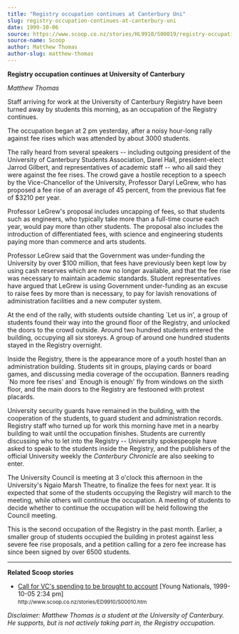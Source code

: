 ```yaml
---
title: "Registry occupation continues at Canterbury Uni"
slug: registry-occupation-continues-at-canterbury-uni
date: 1999-10-06
source: https://www.scoop.co.nz/stories/HL9910/S00019/registry-occupation-continues-at-canterbury-uni.htm
source-name: Scoop
author: Matthew Thomas
author-slug: matthew-thomas
---
```


<p><strong>Registry occupation continues at University of
Canterbury</strong></p>

<p><cite>Matthew Thomas</cite></p>

<p>Staff
arriving for work at the University of Canterbury Registry
have been turned away by students this morning, as an
occupation of the Registry continues.</p>

<p>The occupation began
at 2 pm yesterday, after a noisy hour-long rally against fee
rises which was attended by about 3000 students.</p>

<p>The rally
heard from several speakers -- including outgoing president
of the University of Canterbury Students Association, Darel
Hall, president-elect Jarrod Gilbert, and representatives of
academic staff -- who all said they were against the fee
rises. The crowd gave a hostile reception to a speech by the
Vice-Chancellor of the University, Professor Daryl LeGrew,
who has proposed a fee rise of an average of 45 percent,
from the previous flat fee of $3210 per year.</p>

<p>Professor
LeGrew's proposal includes uncapping of fees, so that
students such as engineers, who typically take more than a
full-time course each year, would pay more than other
students. The proposal also includes the introduction of
differentiated fees, with science and engineering students
paying more than commerce and arts students.</p>

<p>Professor
LeGrew said that the Government was under-funding the
University by over $100 million, that fees have previously
been kept low by using cash reserves which are now no longer
available, and that the fee rise was necessary to maintain
academic standards. Student representatives have argued that
LeGrew is using Government under-funding as an excuse to
raise fees by more than is necessary, to pay for lavish
renovations of administration facilities and a new computer
system.<p>
<p>At the end of the rally, with students outside
chanting `Let us in', a group of students found their way
into the ground floor of the Registry, and unlocked the
doors to the crowd outside. Around two hundred students
entered the building, occupying all six storeys. A group of
around one hundred students stayed in the Registry
overnight.</p>

<p>Inside the Registry, there is the appearance
more of a youth hostel than an administration building.
Students sit in groups, playing cards or board games, and
discussing media coverage of the occupation. Banners reading
`No more fee rises' and `Enough is enough' fly from windows
on the sixth floor, and the main doors to the Registry are
festooned with protest placards.<p>

<p>University security
guards have remained in the building, with the cooperation
of the students, to guard student and administration
records. Registry staff who turned up for work this morning
have met in a nearby building to wait until the occupation
finishes. Students are currently discussing who to let into
the Registry -- University spokespeople have asked to speak
to the students inside the Registry, and the publishers of
the official University weekly the <cite>Canterbury
Chronicle</cite> are also seeking to enter.</p>

<p>The University
Council is meeting at 3 o'clock this afternoon in the
University's Ngaio Marsh Theatre, to finalize the fees for
next year. It is expected that some of the students
occupying the Registry will march to the meeting, while
others will continue the occupation. A meeting of students
to decide whether to continue the occupation will be held
following the Council meeting.</p>

<p>This is the second
occupation of the Registry in the past month. Earlier, a
smaller group of students occupied the building in protest
against less severe fee rise proposals, and a petition
calling for a zero fee increase has since been signed by
over 6500 students.</p>

<hr> <strong>Related Scoop
stories</strong><ul><li><a href="http://www.scoop.co.nz/stories/ED9910/S00010.htm">Call
for VC's spending to be brought to account</a> [Young
Nationals, 1999-10-05 2:34
pm]<br><small>http://www.scoop.co.nz/stories/ED9910/S00010.htm</small></li></ul><p><em>Disclaimer: Matthew Thomas is a student at the
University of Canterbury. He supports, but is not actively
taking part in, the Registry
occupation.</em><br><p>
         